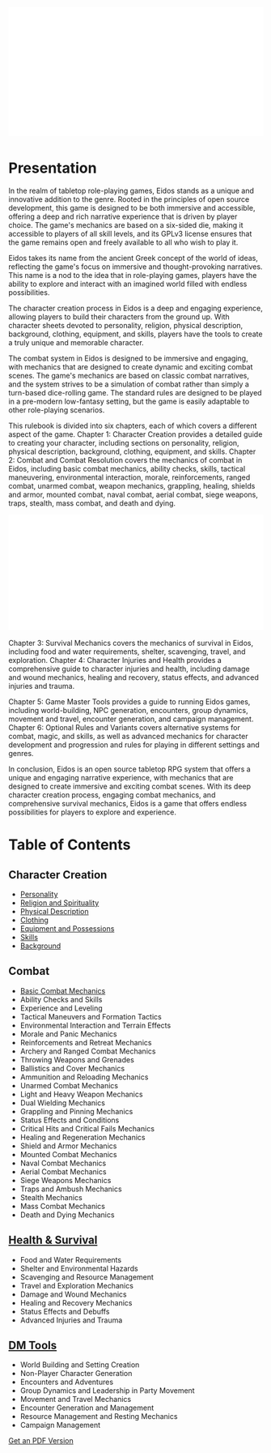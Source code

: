 # ![Image1](./img/index01.svg)

# Presentation

In the realm of tabletop role-playing games, Eidos stands as a unique and innovative addition to the genre. Rooted in the principles of open source development, this game is designed to be both immersive and accessible, offering a deep and rich narrative experience that is driven by player choice. The game's mechanics are based on a six-sided die, making it accessible to players of all skill levels, and its GPLv3 license ensures that the game remains open and freely available to all who wish to play it.

Eidos takes its name from the ancient Greek concept of the world of ideas, reflecting the game's focus on immersive and thought-provoking narratives. This name is a nod to the idea that in role-playing games, players have the ability to explore and interact with an imagined world filled with endless possibilities.

The character creation process in Eidos is a deep and engaging experience, allowing players to build their characters from the ground up. With character sheets devoted to personality, religion, physical description, background, clothing, equipment, and skills, players have the tools to create a truly unique and memorable character.

The combat system in Eidos is designed to be immersive and engaging, with mechanics that are designed to create dynamic and exciting combat scenes. The game's mechanics are based on classic combat narratives, and the system strives to be a simulation of combat rather than simply a turn-based dice-rolling game. The standard rules are designed to be played in a pre-modern low-fantasy setting, but the game is easily adaptable to other role-playing scenarios.

This rulebook is divided into six chapters, each of which covers a different aspect of the game. Chapter 1: Character Creation provides a detailed guide to creating your character, including sections on personality, religion, physical description, background, clothing, equipment, and skills. Chapter 2: Combat and Combat Resolution covers the mechanics of combat in Eidos, including basic combat mechanics, ability checks, skills, tactical maneuvering, environmental interaction, morale, reinforcements, ranged combat, unarmed combat, weapon mechanics, grappling, healing, shields and armor, mounted combat, naval combat, aerial combat, siege weapons, traps, stealth, mass combat, and death and dying.

![Image1](./img/index02.svg)

Chapter 3: Survival Mechanics covers the mechanics of survival in Eidos, including food and water requirements, shelter, scavenging, travel, and exploration. Chapter 4: Character Injuries and Health provides a comprehensive guide to character injuries and health, including damage and wound mechanics, healing and recovery, status effects, and advanced injuries and trauma.

Chapter 5: Game Master Tools provides a guide to running Eidos games, including world-building, NPC generation, encounters, group dynamics, movement and travel, encounter generation, and campaign management. Chapter 6: Optional Rules and Variants covers alternative systems for combat, magic, and skills, as well as advanced mechanics for character development and progression and rules for playing in different settings and genres.

In conclusion, Eidos is an open source tabletop RPG system that offers a unique and engaging narrative experience, with mechanics that are designed to create immersive and exciting combat scenes. With its deep character creation process, engaging combat mechanics, and comprehensive survival mechanics, Eidos is a game that offers endless possibilities for players to explore and experience.

# Table of Contents

## Character Creation

- [Personality](./personality.md)
- [Religion and Spirituality](./religion.md)      
- [Physical Description](./physical.md)
- [Clothing](./clothing.md)  
- [Equipment and Possessions](./equipment.md)      
- [Skills](./skills.md) 
- [Background](./background.md)

## Combat

- [Basic Combat Mechanics](./combat.md#basic-combat-mechanics)
- Ability Checks and Skills
- Experience and Leveling
- Tactical Maneuvers and Formation Tactics
- Environmental Interaction and Terrain Effects
- Morale and Panic Mechanics
- Reinforcements and Retreat Mechanics
- Archery and Ranged Combat Mechanics
- Throwing Weapons and Grenades
- Ballistics and Cover Mechanics
- Ammunition and Reloading Mechanics
- Unarmed Combat Mechanics
- Light and Heavy Weapon Mechanics
- Dual Wielding Mechanics
- Grappling and Pinning Mechanics
- Status Effects and Conditions
- Critical Hits and Critical Fails Mechanics
- Healing and Regeneration Mechanics
- Shield and Armor Mechanics
- Mounted Combat Mechanics
- Naval Combat Mechanics
- Aerial Combat Mechanics
- Siege Weapons Mechanics
- Traps and Ambush Mechanics
- Stealth Mechanics
- Mass Combat Mechanics
- Death and Dying Mechanics

## [Health & Survival](health.md)

- Food and Water Requirements
- Shelter and Environmental Hazards
- Scavenging and Resource Management
- Travel and Exploration Mechanics
- Damage and Wound Mechanics
- Healing and Recovery Mechanics
- Status Effects and Debuffs
- Advanced Injuries and Trauma

## [DM Tools](dm.md)

- World Building and Setting Creation
- Non-Player Character Generation
- Encounters and Adventures
- Group Dynamics and Leadership in Party Movement
- Movement and Travel Mechanics
- Encounter Generation and Management
- Resource Management and Resting Mechanics
- Campaign Management

[Get an PDF Version](./print_page)